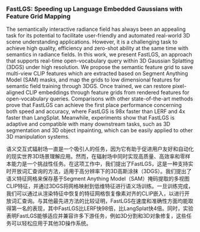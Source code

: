 ### FastLGS: Speeding up Language Embedded Gaussians with Feature Grid Mapping

The semantically interactive radiance field has always been an appealing task for its potential to facilitate user-friendly and automated real-world 3D scene understanding applications. However, it is a challenging task to achieve high quality, efficiency and zero-shot ability at the same time with semantics in radiance fields. In this work, we present FastLGS, an approach that supports real-time open-vocabulary query within 3D Gaussian Splatting (3DGS) under high resolution. We propose the semantic feature grid to save multi-view CLIP features which are extracted based on Segment Anything Model (SAM) masks, and map the grids to low dimensional features for semantic field training through 3DGS. Once trained, we can restore pixel-aligned CLIP embeddings through feature grids from rendered features for open-vocabulary queries. Comparisons with other state-of-the-art methods prove that FastLGS can achieve the first place performance concerning both speed and accuracy, where FastLGS is 98x faster than LERF and 4x faster than LangSplat. Meanwhile, experiments show that FastLGS is adaptive and compatible with many downstream tasks, such as 3D segmentation and 3D object inpainting, which can be easily applied to other 3D manipulation systems.

语义交互式辐射场一直是一个吸引人的任务，因为它有助于促进用户友好和自动化的现实世界3D场景理解应用。然而，在辐射场中同时实现高质量、高效率和零样本能力是一个挑战性任务。在这项工作中，我们提出了FastLGS，这是一种支持实时开放词汇查询的方法，适用于高分辨率下的3D高斯涂抹（3DGS）。我们提出了语义特征网格来保存基于Segment Anything Model（SAM）掩码提取的多视图CLIP特征，并通过3DGS将网格映射到低维特征进行语义场训练。一旦训练完成，我们可以通过从渲染特征中恢复的特征网格恢复像素对齐的CLIP嵌入，以进行开放词汇查询。与其他最先进方法的比较证明，FastLGS在速度和准确性方面均能取得第一名的表现，其中FastLGS比LERF快98倍，比LangSplat快4倍。同时，实验表明FastLGS能够适应并兼容许多下游任务，例如3D分割和3D对象修复，这些任务可以轻松应用于其他3D操作系统。
